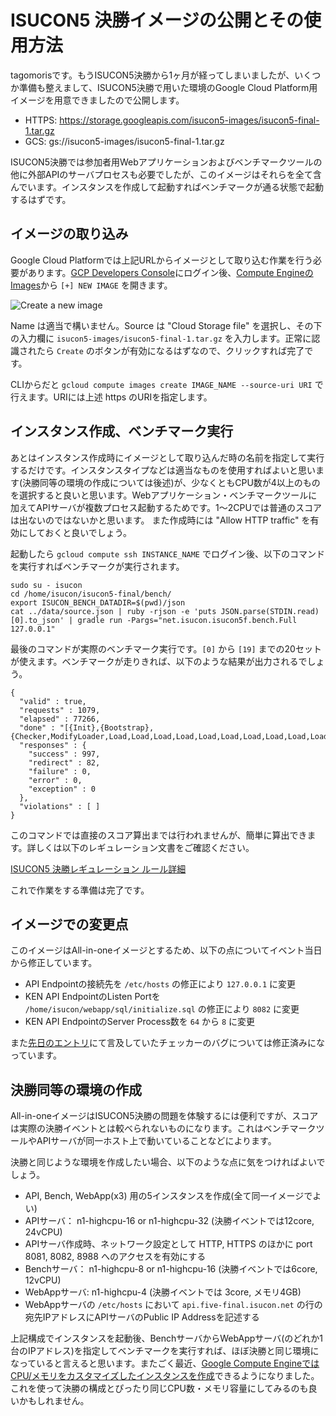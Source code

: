 # ISUCON5 決勝イメージの公開とその使用方法

tagomorisです。もうISUCON5決勝から1ヶ月が経ってしまいましたが、いくつか準備も整えまして、ISUCON5決勝で用いた環境のGoogle Cloud Platform用イメージを用意できましたので公開します。

* HTTPS: https://storage.googleapis.com/isucon5-images/isucon5-final-1.tar.gz
* GCS: gs://isucon5-images/isucon5-final-1.tar.gz

ISUCON5決勝では参加者用Webアプリケーションおよびベンチマークツールの他に外部APIのサーバプロセスも必要でしたが、このイメージはそれらを全て含んでいます。インスタンスを作成して起動すればベンチマークが通る状態で起動するはずです。

## イメージの取り込み

Google Cloud Platformでは上記URLからイメージとして取り込む作業を行う必要があります。[GCP Developers Console](https://console.developers.google.com)にログイン後、[Compute EngineのImages](https://console.developers.google.com/compute/images)から `[+] NEW IMAGE` を開きます。

![Create a new image](https://i.gyazo.com/8160d98ce2f2513fb2617eb7c401aa97.png)

Name は適当で構いません。Source は "Cloud Storage file" を選択し、その下の入力欄に `isucon5-images/isucon5-final-1.tar.gz` を入力します。正常に認識されたら `Create` のボタンが有効になるはずなので、クリックすれば完了です。

CLIからだと `gcloud compute images create IMAGE_NAME --source-uri URI` で行えます。URIには上述 https のURIを指定します。

## インスタンス作成、ベンチマーク実行

あとはインスタンス作成時にイメージとして取り込んだ時の名前を指定して実行するだけです。インスタンスタイプなどは適当なものを使用すればよいと思います(決勝同等の環境の作成については後述)が、少なくともCPU数が4以上のものを選択すると良いと思います。Webアプリケーション・ベンチマークツールに加えてAPIサーバが複数プロセス起動するためです。1〜2CPUでは普通のスコアは出ないのではないかと思います。
また作成時には "Allow HTTP traffic" を有効にしておくと良いでしょう。

起動したら `gcloud compute ssh INSTANCE_NAME` でログイン後、以下のコマンドを実行すればベンチマークが実行されます。

```
sudo su - isucon
cd /home/isucon/isucon5-final/bench/
export ISUCON_BENCH_DATADIR=$(pwd)/json
cat ../data/source.json | ruby -rjson -e 'puts JSON.parse(STDIN.read)[0].to_json' | gradle run -Pargs="net.isucon.isucon5f.bench.Full 127.0.0.1"
```

最後のコマンドが実際のベンチマーク実行です。`[0]` から `[19]` までの20セットが使えます。ベンチマークが走りきれば、以下のような結果が出力されるでしょう。

```
{
  "valid" : true,
  "requests" : 1079,
  "elapsed" : 77266,
  "done" : "[{Init},{Bootstrap},{Checker,ModifyLoader,Load,Load,Load,Load,Load,Load,Load,Load,Load,Load,Load,Load,Load,Load,Load,Load,Load,Load,Load,Load,Load,Load,Load,Load,Load,Load,Load,Load,Load,Load,Load,Load,Load,Load,Load,Load,Load,Load,Load,Load,Load,Load,Load,Load,Load,Load,Load,Load}]",
  "responses" : {
    "success" : 997,
    "redirect" : 82,
    "failure" : 0,
    "error" : 0,
    "exception" : 0
  },
  "violations" : [ ]
}
```

このコマンドでは直接のスコア算出までは行われませんが、簡単に算出できます。詳しくは以下のレギュレーション文書をご確認ください。

[ISUCON5 決勝レギュレーション ルール詳細](https://gist.github.com/tagomoris/2be8751d8c13f5e78e61#ルール詳細)

これで作業をする準備は完了です。

## イメージでの変更点

このイメージはAll-in-oneイメージとするため、以下の点についてイベント当日から修正しています。

* API Endpointの接続先を `/etc/hosts` の修正により `127.0.0.1` に変更
* KEN API EndpointのListen Portを `/home/isucon/webapp/sql/initialize.sql` の修正により `8082` に変更
* KEN API EndpointのServer Process数を `64` から `8` に変更

また[先日のエントリ](http://isucon.net/archives/45905117.html)にて言及していたチェッカーのバグについては修正済みになっています。

## 決勝同等の環境の作成

All-in-oneイメージはISUCON5決勝の問題を体験するには便利ですが、スコアは実際の決勝イベントとは較べられないものになります。これはベンチマークツールやAPIサーバが同一ホスト上で動いていることなどによります。

決勝と同じような環境を作成したい場合、以下のような点に気をつければよいでしょう。

* API, Bench, WebApp(x3) 用の5インスタンスを作成(全て同一イメージでよい)
* APIサーバ： n1-highcpu-16 or n1-highcpu-32 (決勝イベントでは12core, 24vCPU)
* APIサーバ作成時、ネットワーク設定として HTTP, HTTPS のほかに port 8081, 8082, 8988 へのアクセスを有効にする
* Benchサーバ： n1-highcpu-8 or n1-highcpu-16 (決勝イベントでは6core, 12vCPU)
* WebAppサーバ: n1-highcpu-4 (決勝イベントでは 3core, メモリ4GB)
* WebAppサーバの `/etc/hosts` において `api.five-final.isucon.net` の行の宛先IPアドレスにAPIサーバのPublic IP Addressを記述する

上記構成でインスタンスを起動後、BenchサーバからWebAppサーバ(のどれか1台のIPアドレス)を指定してベンチマークを実行すれば、ほぼ決勝と同じ環境になっていると言えると思います。またごく最近、[Google Compute EngineではCPU/メモリをカスタマイズしたインスタンスを作成](http://googlecloudplatform.blogspot.jp/2015/11/introducing-Custom-Machine-Types-the-freedom-to-configure-the-best-VM-shape-for-your-workload.html)できるようになりました。これを使って決勝の構成とぴったり同じCPU数・メモリ容量にしてみるのも良いかもしれません。
